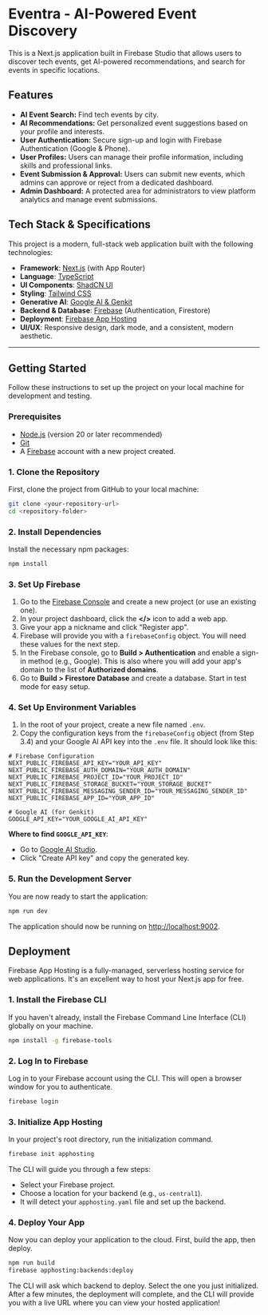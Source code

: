 
# Eventra - AI-Powered Event Discovery

This is a Next.js application built in Firebase Studio that allows users to discover tech events, get AI-powered recommendations, and search for events in specific locations.

## Features

- **AI Event Search:** Find tech events by city.
- **AI Recommendations:** Get personalized event suggestions based on your profile and interests.
- **User Authentication:** Secure sign-up and login with Firebase Authentication (Google & Phone).
- **User Profiles:** Users can manage their profile information, including skills and professional links.
- **Event Submission & Approval:** Users can submit new events, which admins can approve or reject from a dedicated dashboard.
- **Admin Dashboard:** A protected area for administrators to view platform analytics and manage event submissions.

## Tech Stack & Specifications

This project is a modern, full-stack web application built with the following technologies:

- **Framework**: [Next.js](https://nextjs.org/) (with App Router)
- **Language**: [TypeScript](https://www.typescriptlang.org/)
- **UI Components**: [ShadCN UI](https://ui.shadcn.com/)
- **Styling**: [Tailwind CSS](https://tailwindcss.com/)
- **Generative AI**: [Google AI & Genkit](https://firebase.google.com/docs/genkit)
- **Backend & Database**: [Firebase](https://firebase.google.com/) (Authentication, Firestore)
- **Deployment**: [Firebase App Hosting](https://firebase.google.com/docs/app-hosting)
- **UI/UX**: Responsive design, dark mode, and a consistent, modern aesthetic.

---

## Getting Started

Follow these instructions to set up the project on your local machine for development and testing.

### Prerequisites

- [Node.js](https://nodejs.org/) (version 20 or later recommended)
- [Git](https://git-scm.com/)
- A [Firebase](https://firebase.google.com/) account with a new project created.

### 1. Clone the Repository

First, clone the project from GitHub to your local machine:

```bash
git clone <your-repository-url>
cd <repository-folder>
```

### 2. Install Dependencies

Install the necessary npm packages:

```bash
npm install
```

### 3. Set Up Firebase

1.  Go to the [Firebase Console](https://console.firebase.google.com/) and create a new project (or use an existing one).
2.  In your project dashboard, click the **</>** icon to add a web app.
3.  Give your app a nickname and click "Register app".
4.  Firebase will provide you with a `firebaseConfig` object. You will need these values for the next step.
5.  In the Firebase console, go to **Build > Authentication** and enable a sign-in method (e.g., Google). This is also where you will add your app's domain to the list of **Authorized domains**.
6.  Go to **Build > Firestore Database** and create a database. Start in test mode for easy setup.

### 4. Set Up Environment Variables

1.  In the root of your project, create a new file named `.env`.
2.  Copy the configuration keys from the `firebaseConfig` object (from Step 3.4) and your Google AI API key into the `.env` file. It should look like this:

```env
# Firebase Configuration
NEXT_PUBLIC_FIREBASE_API_KEY="YOUR_API_KEY"
NEXT_PUBLIC_FIREBASE_AUTH_DOMAIN="YOUR_AUTH_DOMAIN"
NEXT_PUBLIC_FIREBASE_PROJECT_ID="YOUR_PROJECT_ID"
NEXT_PUBLIC_FIREBASE_STORAGE_BUCKET="YOUR_STORAGE_BUCKET"
NEXT_PUBLIC_FIREBASE_MESSAGING_SENDER_ID="YOUR_MESSAGING_SENDER_ID"
NEXT_PUBLIC_FIREBASE_APP_ID="YOUR_APP_ID"

# Google AI (for Genkit)
GOOGLE_API_KEY="YOUR_GOOGLE_AI_API_KEY"
```

**Where to find `GOOGLE_API_KEY`**:
- Go to [Google AI Studio](https://aistudio.google.com/app/apikey).
- Click "Create API key" and copy the generated key.

### 5. Run the Development Server

You are now ready to start the application:

```bash
npm run dev
```

The application should now be running on [http://localhost:9002](http://localhost:9002).

## Deployment

Firebase App Hosting is a fully-managed, serverless hosting service for web applications. It's an excellent way to host your Next.js app for free.

### 1. Install the Firebase CLI

If you haven't already, install the Firebase Command Line Interface (CLI) globally on your machine.
```bash
npm install -g firebase-tools
```

### 2. Log In to Firebase
Log in to your Firebase account using the CLI. This will open a browser window for you to authenticate.
```bash
firebase login
```

### 3. Initialize App Hosting
In your project's root directory, run the initialization command.
```bash
firebase init apphosting
```
The CLI will guide you through a few steps:
- Select your Firebase project.
- Choose a location for your backend (e.g., `us-central1`).
- It will detect your `apphosting.yaml` file and set up the backend.

### 4. Deploy Your App
Now you can deploy your application to the cloud. First, build the app, then deploy.
```bash
npm run build
firebase apphosting:backends:deploy
```
The CLI will ask which backend to deploy. Select the one you just initialized. After a few minutes, the deployment will complete, and the CLI will provide you with a live URL where you can view your hosted application!
